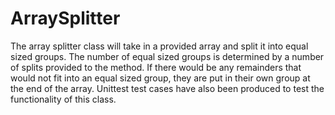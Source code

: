 # ArraySplitter
The array splitter class will take in a provided array and split it into equal sized groups. The number of equal sized groups is determined by a number of splits provided to the method. If there would be any remainders that would not fit into an equal sized group, they are put in their own group at the end of the array. Unittest test cases have also been produced to test the functionality of this class.
